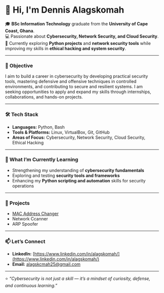 # 👋 Hi, I'm Dennis Alagskomah

🎓 **BSc Information Technology** graduate from the **University of Cape Coast, Ghana**.  
💻 Passionate about **Cybersecurity, Network Security, and Cloud Security**.  
🚀 Currently exploring **Python projects** and **network security tools** while improving my skills in **ethical hacking and system security**.  

---

### 🎯 Objective
I aim to build a career in cybersecurity by developing practical security tools, mastering defensive and offensive techniques in controlled environments, and contributing to secure and resilient systems. I am seeking opportunities to apply and expand my skills through internships, collaborations, and hands-on projects.

---

### 🛠️ Tech Stack
- **Languages:** Python, Bash 
- **Tools & Platforms:** Linux, VirtualBox, Git, GitHub
- **Areas of Focus:** Cybersecurity, Network Security, Cloud Security, Ethical Hacking  

---

### 🌱 What I’m Currently Learning
- Strengthening my understanding of **cybersecurity fundamentals**  
- Exploring and testing **security tools and frameworks**  
- Enhancing my **Python scripting and automation** skills for security operations  

---

### 🧩 Projects
- <a href="https://github.com/alagskomahd/MAC-Address-Changer"> MAC Address Changer </a>
- Network Ccanner
- ARP Spoofer  

---

### 📫 Let’s Connect
- **LinkedIn:** [https://www.linkedin.com/in/alagskomah/](https://www.linkedin.com/in/alagskomah/)  
- **Email:** alagskcmah25@gmail.com  

---

⭐ _“Cybersecurity is not just a skill — it’s a mindset of curiosity, defense, and continuous learning.”_
